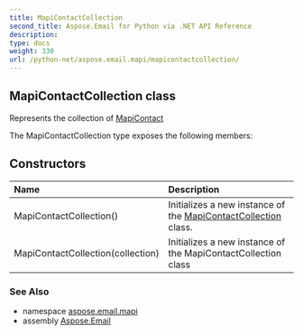 ```yaml
---
title: MapiContactCollection
second_title: Aspose.Email for Python via .NET API Reference
description: 
type: docs
weight: 330
url: /python-net/aspose.email.mapi/mapicontactcollection/
---
```


## MapiContactCollection class

Represents the collection of [MapiContact](/python-net/aspose.email.mapi/mapicontact/)

The MapiContactCollection type exposes the following members:
## Constructors
| Name | Description |
| :- | :- |
|MapiContactCollection()|Initializes a new instance of the [MapiContactCollection](/python-net/aspose.email.mapi/mapicontactcollection/) class.|
|MapiContactCollection(collection)|Initializes a new instance of the MapiContactCollection class|

### See Also

* namespace [aspose.email.mapi](/python-net/aspose.email.mapi/)
* assembly [Aspose.Email](/python-net/)

